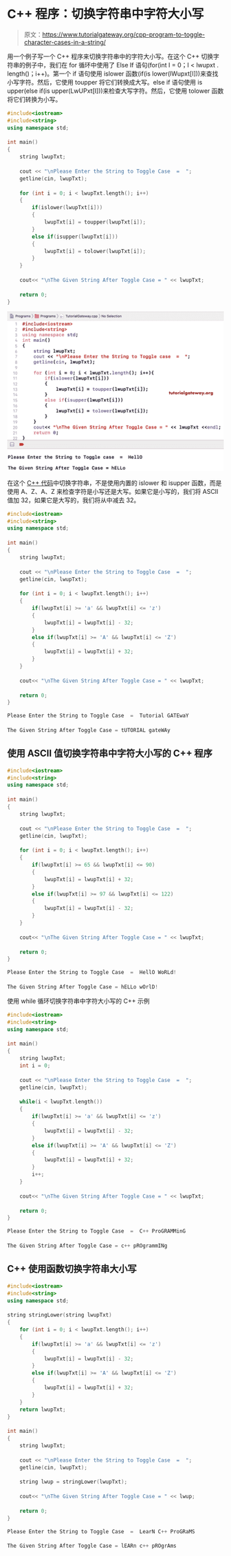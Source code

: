 # C++ 程序：切换字符串中字符大小写

> 原文：<https://www.tutorialgateway.org/cpp-program-to-toggle-character-cases-in-a-string/>

用一个例子写一个 C++ 程序来切换字符串中的字符大小写。在这个 C++ 切换字符串的例子中，我们在 for 循环中使用了 Else If 语句(for(int I = 0；I < lwupxt . length()；i++)。第一个 if 语句使用 islower 函数(if(is lower(lWupxt[I]))来查找小写字符。然后，它使用 toupper 将它们转换成大写。else if 语句使用 is upper(else if(is upper(LwUPxt[I]))来检查大写字符。然后，它使用 tolower 函数将它们转换为小写。

```cpp
#include<iostream>
#include<string>
using namespace std;

int main()
{
	string lwupTxt;

	cout << "\nPlease Enter the String to Toggle Case  =  ";
	getline(cin, lwupTxt);

	for (int i = 0; i < lwupTxt.length(); i++)
  	{
  		if(islower(lwupTxt[i]))
  		{
  			lwupTxt[i] = toupper(lwupTxt[i]);
  		}
  		else if(isupper(lwupTxt[i]))
  		{
  			lwupTxt[i] = tolower(lwupTxt[i]);
		}
  	}

	cout<< "\nThe Given String After Toggle Case = " << lwupTxt;

 	return 0;
}
```

![C++ Program to Toggle Character Cases in a String 1](img/82ecd935f4dc242aed13fa77f6cd4227.png)

在这个 [C++ 代码](https://www.tutorialgateway.org/cpp-programs/)中切换字符串，不是使用内置的 islower 和 isupper 函数，而是使用 A、Z、A、Z 来检查字符是小写还是大写。如果它是小写的，我们将 ASCII 值加 32，如果它是大写的，我们将从中减去 32。

```cpp
#include<iostream>
#include<string>
using namespace std;

int main()
{
	string lwupTxt;

	cout << "\nPlease Enter the String to Toggle Case  =  ";
	getline(cin, lwupTxt);

	for (int i = 0; i < lwupTxt.length(); i++)
  	{
  		if(lwupTxt[i] >= 'a' && lwupTxt[i] <= 'z')
  		{
  			lwupTxt[i] = lwupTxt[i] - 32;
  		}
  		else if(lwupTxt[i] >= 'A' && lwupTxt[i] <= 'Z')
  		{
  			lwupTxt[i] = lwupTxt[i] + 32;
		}
  	}

	cout<< "\nThe Given String After Toggle Case = " << lwupTxt;

 	return 0;
}
```

```cpp
Please Enter the String to Toggle Case  =  Tutorial GATEwaY

The Given String After Toggle Case = tUTORIAL gateWAy
```

## 使用 ASCII 值切换字符串中字符大小写的 C++ 程序

```cpp
#include<iostream>
#include<string>
using namespace std;

int main()
{
	string lwupTxt;

	cout << "\nPlease Enter the String to Toggle Case  =  ";
	getline(cin, lwupTxt);

	for (int i = 0; i < lwupTxt.length(); i++)
  	{
  		if(lwupTxt[i] >= 65 && lwupTxt[i] <= 90)
  		{
  			lwupTxt[i] = lwupTxt[i] + 32;
  		}
  		else if(lwupTxt[i] >= 97 && lwupTxt[i] <= 122)
  		{
  			lwupTxt[i] = lwupTxt[i] - 32;
		}
  	}

	cout<< "\nThe Given String After Toggle Case = " << lwupTxt;

 	return 0;
}
```

```cpp
Please Enter the String to Toggle Case  =  HellO WoRLd!

The Given String After Toggle Case = hELLo wOrlD!
```

使用 while 循环切换字符串中字符大小写的 C++ 示例

```cpp
#include<iostream>
#include<string>
using namespace std;

int main()
{
	string lwupTxt;
	int i = 0; 

	cout << "\nPlease Enter the String to Toggle Case  =  ";
	getline(cin, lwupTxt);

	while(i < lwupTxt.length())
  	{
  		if(lwupTxt[i] >= 'a' && lwupTxt[i] <= 'z')
  		{
  			lwupTxt[i] = lwupTxt[i] - 32;
  		}
  		else if(lwupTxt[i] >= 'A' && lwupTxt[i] <= 'Z')
  		{
  			lwupTxt[i] = lwupTxt[i] + 32;
		}
		i++;
  	}

	cout<< "\nThe Given String After Toggle Case = " << lwupTxt;

 	return 0;
}
```

```cpp
Please Enter the String to Toggle Case  =  C++ ProGRAMMinG

The Given String After Toggle Case = c++ pROgrammINg
```

## C++ 使用函数切换字符串大小写

```cpp
#include<iostream>
#include<string>
using namespace std;

string stringLower(string lwupTxt)
{
	for (int i = 0; i < lwupTxt.length(); i++)
  	{
  		if(lwupTxt[i] >= 'a' && lwupTxt[i] <= 'z')
  		{
  			lwupTxt[i] = lwupTxt[i] - 32;
  		}
  		else if(lwupTxt[i] >= 'A' && lwupTxt[i] <= 'Z')
  		{
  			lwupTxt[i] = lwupTxt[i] + 32;
		}
  	}
  	return lwupTxt;
}

int main()
{
	string lwupTxt;

	cout << "\nPlease Enter the String to Toggle Case  =  ";
	getline(cin, lwupTxt);

	string lwup = stringLower(lwupTxt);

	cout<< "\nThe Given String After Toggle Case = " << lwup;

 	return 0;
}
```

```cpp
Please Enter the String to Toggle Case  =  LearN C++ ProGRaMS

The Given String After Toggle Case = lEARn c++ pROgrAms
```